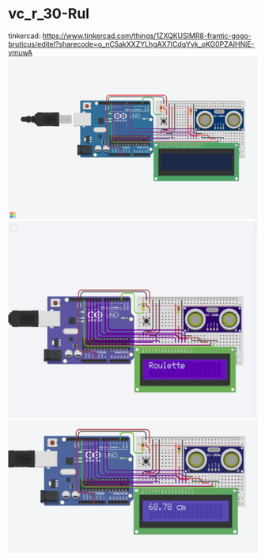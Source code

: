 # vc_r_30-Rul
tinkercad: https://www.tinkercad.com/things/1ZXQKUSlMR8-frantic-gogo-bruticus/editel?sharecode=o_nC5akXXZYLhgAX7ICdqYvk_oKG0PZAIHNjE-vmuwA
![image.png](https://github.com/pihta24/vc_r_30-Rul/blob/644a6f55c905004e0ce5329b2e5eaa74bf9d6094/image.png)
![working1.png](https://github.com/pihta24/vc_r_30-Rul/blob/048892ce4b374223a0f408810c204824a832f65c/working1.PNG)
![working2.png](https://github.com/pihta24/vc_r_30-Rul/blob/048892ce4b374223a0f408810c204824a832f65c/working2.jpg)
